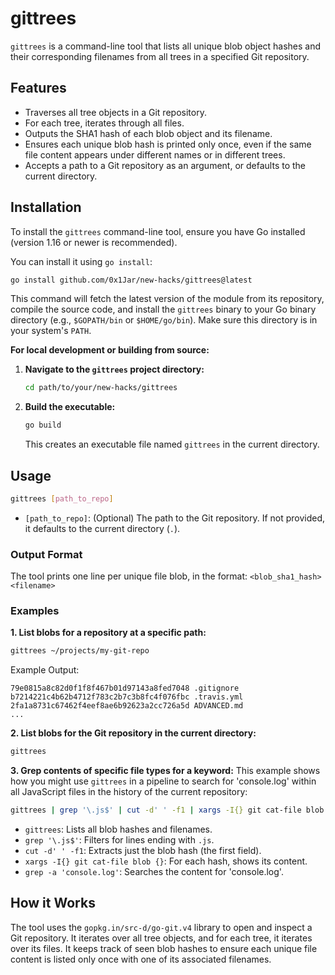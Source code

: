 # gittrees

`gittrees` is a command-line tool that lists all unique blob object hashes and their corresponding filenames from all trees in a specified Git repository.

## Features

*   Traverses all tree objects in a Git repository.
*   For each tree, iterates through all files.
*   Outputs the SHA1 hash of each blob object and its filename.
*   Ensures each unique blob hash is printed only once, even if the same file content appears under different names or in different trees.
*   Accepts a path to a Git repository as an argument, or defaults to the current directory.

## Installation

To install the `gittrees` command-line tool, ensure you have Go installed (version 1.16 or newer is recommended).

You can install it using `go install`:
```bash
go install github.com/0x1Jar/new-hacks/gittrees@latest
```
This command will fetch the latest version of the module from its repository, compile the source code, and install the `gittrees` binary to your Go binary directory (e.g., `$GOPATH/bin` or `$HOME/go/bin`). Make sure this directory is in your system's `PATH`.

**For local development or building from source:**

1.  **Navigate to the `gittrees` project directory:**
    ```bash
    cd path/to/your/new-hacks/gittrees
    ```
2.  **Build the executable:**
    ```bash
    go build
    ```
    This creates an executable file named `gittrees` in the current directory.

## Usage

```bash
gittrees [path_to_repo]
```
*   `[path_to_repo]`: (Optional) The path to the Git repository. If not provided, it defaults to the current directory (`.`).

### Output Format
The tool prints one line per unique file blob, in the format:
`<blob_sha1_hash> <filename>`

### Examples

**1. List blobs for a repository at a specific path:**
```bash
gittrees ~/projects/my-git-repo
```
Example Output:
```
79e0815a8c82d0f1f8f467b01d97143a8fed7048 .gitignore
b7214221c4b62b4712f783c2b7c3b8fc4f076fbc .travis.yml
2fa1a8731c67462f4eef8ae6b92623a2cc726a5d ADVANCED.md
...
```

**2. List blobs for the Git repository in the current directory:**
```bash
gittrees
```

**3. Grep contents of specific file types for a keyword:**
This example shows how you might use `gittrees` in a pipeline to search for 'console.log' within all JavaScript files in the history of the current repository:
```bash
gittrees | grep '\.js$' | cut -d' ' -f1 | xargs -I{} git cat-file blob {} | grep -a 'console.log'
```
*   `gittrees`: Lists all blob hashes and filenames.
*   `grep '\.js$'`: Filters for lines ending with `.js`.
*   `cut -d' ' -f1`: Extracts just the blob hash (the first field).
*   `xargs -I{} git cat-file blob {}`: For each hash, shows its content.
*   `grep -a 'console.log'`: Searches the content for 'console.log'.

## How it Works
The tool uses the `gopkg.in/src-d/go-git.v4` library to open and inspect a Git repository. It iterates over all tree objects, and for each tree, it iterates over its files. It keeps track of seen blob hashes to ensure each unique file content is listed only once with one of its associated filenames.
